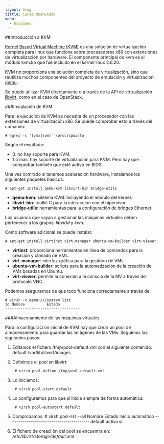 ```yaml
---
layout: blog
tittle: Curso OpenStack
menu:
  - Unidades
---
```


##Introducción a KVM

<a href="http://www.linux-kvm.org/page/Main_Page">Kernel Based Virtual Machine
(KVM)</a> es una solución de virtualización completa para linux que funciona
sobre procesadores x86 con extensiones de virtualización por hardware. El
componente principal de kvm es el módulo kvm.ko que fue incluido en el *kernel*
linux 2.6.20.

KVM no proporciona una solución completa de virtualización, sino que reutiliza
muchos componentes del proyecto de emulación y virtualización <a
href="http://wiki.qemu.org/Main_Page">qemu</a>.

Se puede utilizar KVM directamente o a través de la API de virtualización <a
href="http://libvirt.org/">libvirt</a>, como en el caso de OpenStack.

###Instalación de KVM

Para la ejecución de KVM se necesita de un procesador con las extensiones de virtualización x86. Se puede comprobar esto a través del comando:

	# egrep -c '(vmx|svm)' /proc/cpuinfo
    
Según el resultado:
* 0: no hay soporte para KVM.
* 1 ó más: hay soporte de virtualización para KVM. Pero hay que comprobar también que esté activo en BIOS.

Una vez comrado si tenemos acelaración hardware, instalamos los siguientes paquetes básicos:
    
	# apt-get install qemu-kvm libvirt-bin bridge-utils
    
  * **qemu-kvm**: sistema KVM. Incluyendo el módulo del kernel.
  * **libvirt-bin**: toolkit C para la interacción con el hipervisor.
  * **bridge-utils**: herramientas para la configuración de bridges Ethernet.

Los usuarios que vayan a gestionar las máquinas virtuales deben pertenecer a los grupos: *libvirtd* y *kvm*.

Como software adicional se puede instalar:

	# apt-get install virtinst virt-manager ubuntu-vm-builder virt-viewer
    
  * **virtinst**: proporciona herramientas en línea de comandos para la creación y clonado de VMs.
  * **virt-manager**: interfaz gráfica para la gestióon de VMs.
  * **ubuntu-vm-builder**: scripts para la automatización de la creación de VMs basadas en Ubuntu.
  * **virt-viewer**: permite la conexión a la consola de la MV a través del protocolo VNC.

Podemos asegurarnos de que todo funciona correctamente a través de:

	# virsh -c qemu:///system list
	Id Nombre          Estado
	----------------------------------

###Almacenamiento de las máquinas virtuales

Para la configuraci ́on inicial de KVM hay que crear un pool de almacenamiento para guardar las im ́agenes de las VMs. Seguimos los siguientes pasos:

1. Editamos el fichero /tmp/pool-default.xml con el siguiente contenido:
		<pool type=’dir’>
			<name>default</name>
			<target>
				<path>/var/lib/libvirt/images</path>
			</target>
		</pool>

2. Definimos el pool en libvirt:

		# virsh pool-define /tmp/pool-default.xml

3. Lo iniciamos:

		# virsh pool-start default
4. Lo configuramos para que si inicie siempre de forma automática:

		# virsh pool-autostart default

5. Comprobamos:
		# virsh pool-list --all
		Nombre         Estado  		Inicio automático
		-----------------------------------------
		default        activo       si

6. El fichero de creaci ́on del pool se encuentra en: */etc/libvirt/storage/default.xml*